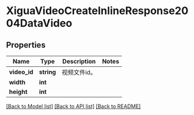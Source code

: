 # XiguaVideoCreateInlineResponse2004DataVideo

## Properties
Name | Type | Description | Notes
------------ | ------------- | ------------- | -------------
**video_id** | **string** | 视频文件id。 | 
**width** | **int** |  | 
**height** | **int** |  | 

[[Back to Model list]](../README.md#documentation-for-models) [[Back to API list]](../README.md#documentation-for-api-endpoints) [[Back to README]](../README.md)

